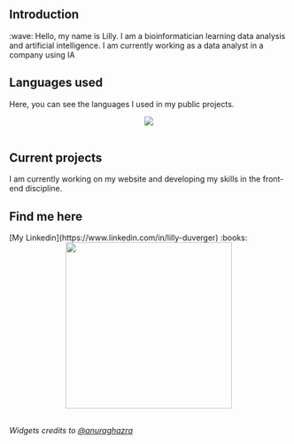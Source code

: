 <div>
  <h2 align="left">Introduction</h2>
  :wave: Hello, my name is Lilly. I am a bioinformatician learning data analysis and artificial intelligence. I am currently working as a data analyst in a company using IA
  <br>

  <h2 align="left">Languages used</h2>
  <p>
    Here, you can see the languages I used in my public projects.
  </p>
  <div align="center">
    <img src="https://github-readme-stats.vercel.app/api/top-langs/?username=Lillyputienne&layout=compact&theme=jolly" />
  </div>
  <br>

  <h2 align="left">Current projects</h2>
  I am currently working on my website and developing my skills in the front-end discipline.
  <br>

  <div>
  <h2 align="left">Find me here</h2>
  [My Linkedin](https://www.linkedin.com/in/lilly-duverger) :books:
  <br>
  </div>

  <div align="center">
    <img src="/images/ferris.gif" width="300">
  </div>
  <br>

  <i>Widgets credits to [@anuraghazra](https://github.com/anuraghazra/github-readme-stats?tab=readme-ov-file#usage-2)</i>
</div>
